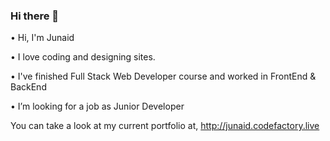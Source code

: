 ### Hi there 👋

• Hi, I'm Junaid

• I love coding and designing sites.

• I've finished Full Stack Web Developer course and worked in FrontEnd & BackEnd

• I’m looking for a job as Junior Developer

You can take a look at my current portfolio at, http://junaid.codefactory.live


<!--
**rikuddo91/rikuddo91** is a ✨ _special_ ✨ repository because its `README.md` (this file) appears on your GitHub profile.

Here are some ideas to get you started:

- 🔭 I’m currently working on ...
- 🌱 I’m currently learning ...
- 👯 I’m looking to collaborate on ...
- 🤔 I’m looking for help with ...
- 💬 Ask me about ...
- 📫 How to reach me: ...
- 😄 Pronouns: ...
- ⚡ Fun fact: ...
-->
